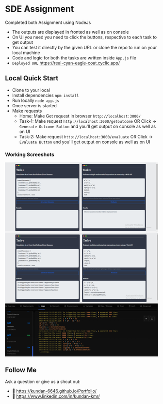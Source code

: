 # SDE Assignment

Completed both Assignment using NodeJs

- The outputs are displayed in fronted as well as on console
- On UI you need you need to click the buttons, respective to each task to get output
- You can test it directly by the given URL or clone the repo to run on your local machine
- Code and logic for both the tasks are written inside `App.js` file
- `Deployed URL` https://real-cyan-eagle-coat.cyclic.app/

## Local Quick Start

- Clone to your local
- Install dependencies `npm install`
- Run locally `node app.js`
- Once server is started
- Make requests
  - Home: Make Get request in browser `http://localhost:3000/`
  - Task-1: Make request `http://localhost:3000/getoutcome` OR Click -> `Generate Outcome Button` and you'll get output on console as well as on UI
  - Task-2: Make request `http://localhost:3000/evaluate` OR Click -> `Evaluate Button` and you'll get output on console as well as on UI



### Working Screeshots
![image](/public/images/dashboard.png)
<br>
![image](/public/images/UI-output.png)
<br>
![image](/public/images/console-output.png)

## Follow Me

Ask a question or give us a shout out:

- 💌 https://kundan-6646.github.io/Portfolio/
- 🐣 https://www.linkedin.com/in/kundan-kmr/
